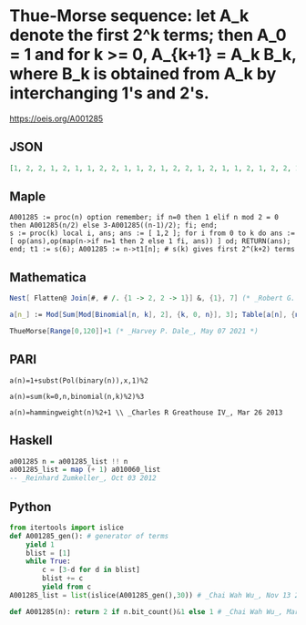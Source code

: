 # Thue\-Morse sequence: let A\_k denote the first 2^k terms; then A\_0 \= 1 and for k \>\= 0, A\_\{k\+1\} \= A\_k B\_k, where B\_k is obtained from A\_k by interchanging 1's and 2's\.
https://oeis.org/A001285
## JSON
```JSON
[1, 2, 2, 1, 2, 1, 1, 2, 2, 1, 1, 2, 1, 2, 2, 1, 2, 1, 1, 2, 1, 2, 2, 1, 1, 2, 2, 1, 2, 1, 1, 2, 2, 1, 1, 2, 1, 2, 2, 1, 1, 2, 2, 1, 2, 1, 1, 2, 1, 2, 2, 1, 2, 1, 1, 2, 2, 1, 1, 2, 1, 2, 2, 1, 2, 1, 1, 2, 1, 2, 2, 1, 1, 2, 2, 1, 2, 1, 1, 2, 1, 2, 2, 1, 2, 1, 1, 2, 2, 1, 1, 2, 1, 2, 2, 1, 1, 2, 2, 1, 2, 1]
```
## Maple
```Maple
A001285 := proc(n) option remember; if n=0 then 1 elif n mod 2 = 0 then A001285(n/2) else 3-A001285((n-1)/2); fi; end;
s := proc(k) local i, ans; ans := [ 1,2 ]; for i from 0 to k do ans := [ op(ans),op(map(n->if n=1 then 2 else 1 fi, ans)) ] od; RETURN(ans); end; t1 := s(6); A001285 := n->t1[n]; # s(k) gives first 2^(k+2) terms
```
## Mathematica
```Mathematica
Nest[ Flatten@ Join[#, # /. {1 -> 2, 2 -> 1}] &, {1}, 7] (* _Robert G. Wilson v_, Feb 26 2005 *)
```
```Mathematica
a[n_] := Mod[Sum[Mod[Binomial[n, k], 2], {k, 0, n}], 3]; Table[a[n], {n, 0, 101}] (* _Jean-François Alcover_, Jul 02 2019 *)
```
```Mathematica
ThueMorse[Range[0,120]]+1 (* _Harvey P. Dale_, May 07 2021 *)
```
## PARI
```PARI
a(n)=1+subst(Pol(binary(n)),x,1)%2
```
```PARI
a(n)=sum(k=0,n,binomial(n,k)%2)%3
```
```PARI
a(n)=hammingweight(n)%2+1 \\ _Charles R Greathouse IV_, Mar 26 2013
```
## Haskell
```Haskell
a001285 n = a001285_list !! n
a001285_list = map (+ 1) a010060_list
-- _Reinhard Zumkeller_, Oct 03 2012
```
## Python
```Python
from itertools import islice
def A001285_gen(): # generator of terms
    yield 1
    blist = [1]
    while True:
        c = [3-d for d in blist]
        blist += c
        yield from c
A001285_list = list(islice(A001285_gen(),30)) # _Chai Wah Wu_, Nov 13 2022
```
```Python
def A001285(n): return 2 if n.bit_count()&1 else 1 # _Chai Wah Wu_, Mar 01 2023
```
